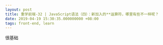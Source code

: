 ```yaml
---
layout: post
title: 重学前端-32 | JavaScript语法（四）：新加入的**运算符，哪里有些不一样呢？
date: 2019-04-19 15:30:35.000000000 +08:00
tags: front-end, learn
---
```


很基础